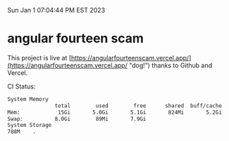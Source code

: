 Sun Jan  1 07:04:44 PM EST 2023

# angular fourteen scam


This project is live at [https://angularfourteenscam.vercel.app/](https://angularfourteenscam.vercel.app/ "dog!") thanks to Github and Vercel.

CI Status: 

```bash
System Memory
               total        used        free      shared  buff/cache   available
Mem:            15Gi       5.0Gi       5.1Gi       824Mi       5.2Gi       9.2Gi
Swap:          8.0Gi        89Mi       7.9Gi
System Storage
788M	.
```
